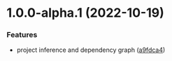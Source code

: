 # 1.0.0-alpha.1 (2022-10-19)


### Features

* project inference and dependency graph ([a9fdca4](https://github.com/EqualMa/nx-cargo/commit/a9fdca45d6962c755e4f9d5ade04a63d81f3afea))
